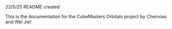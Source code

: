 
<add future updates here>
22/5/25 README created

This is the documentation for the CubeMasters Orbitals project by Chenxiao and Wei Jie!
